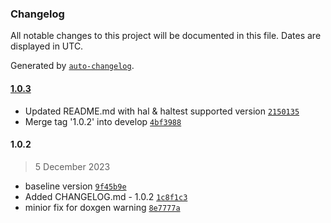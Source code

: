 ### Changelog

All notable changes to this project will be documented in this file. Dates are displayed in UTC.

Generated by [`auto-changelog`](https://github.com/CookPete/auto-changelog).

#### [1.0.3](https://github.com/rdkcentral/rdk-halif-test-hdmi_cec/compare/1.0.2...1.0.3)

- Updated README.md with hal & haltest supported version [`2150135`](https://github.com/rdkcentral/rdk-halif-test-hdmi_cec/commit/21501351ac954661d0e719b0fd21f386516244ea)
- Merge tag '1.0.2' into develop [`4bf3988`](https://github.com/rdkcentral/rdk-halif-test-hdmi_cec/commit/4bf3988b05c3a36b3967a1aa4968ad99e76fdb45)

#### 1.0.2

> 5 December 2023

- baseline version [`9f45b9e`](https://github.com/rdkcentral/rdk-halif-test-hdmi_cec/commit/9f45b9ea126052ff58451cc4081e6aa736abfd10)
- Added CHANGELOG.md - 1.0.2 [`1c8f1c3`](https://github.com/rdkcentral/rdk-halif-test-hdmi_cec/commit/1c8f1c3e09fe4a81ef771ef4e95cf7e28a4e7abe)
- minior fix for doxgen warning [`8e7777a`](https://github.com/rdkcentral/rdk-halif-test-hdmi_cec/commit/8e7777a9d7ea8bfcfb57e4a8b2389ae7882b1333)
